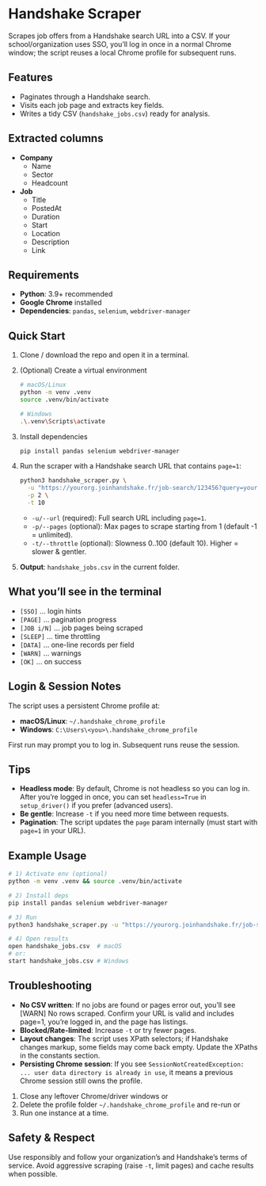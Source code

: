 # Handshake Scraper

Scrapes job offers from a Handshake search URL into a CSV. If your school/organization uses SSO, you’ll log in once in a normal Chrome window; the script reuses a local Chrome profile for subsequent runs.

## Features

* Paginates through a Handshake search.
* Visits each job page and extracts key fields.
* Writes a tidy CSV (`handshake_jobs.csv`) ready for analysis.

## Extracted columns

* **Company**
    * Name
    * Sector
    * Headcount
* **Job**
    * Title
    * PostedAt
    * Duration
    * Start
    * Location
    * Description
    * Link

## Requirements

* **Python**: 3.9+ recommended
* **Google Chrome** installed
* **Dependencies**: `pandas`, `selenium`, `webdriver-manager`

## Quick Start

1.  Clone / download the repo and open it in a terminal.
2.  (Optional) Create a virtual environment
    ```bash
    # macOS/Linux
    python -m venv .venv
    source .venv/bin/activate
    
    # Windows
    .\.venv\Scripts\activate
    ```
3.  Install dependencies
    ```bash
    pip install pandas selenium webdriver-manager
    ```
4.  Run the scraper with a Handshake search URL that contains `page=1`:
    ```bash
    python3 handshake_scraper.py \
      -u "https://yourorg.joinhandshake.fr/job-search/123456?query=yourdreamjob&per_page=25&page=1" \
      -p 2 \
      -t 10
    ```
    * `-u/--url` (required): Full search URL including `page=1`.
    * `-p/--pages` (optional): Max pages to scrape starting from 1 (default -1 = unlimited).
    * `-t/--throttle` (optional): Slowness 0..100 (default 10). Higher = slower & gentler.

5.  **Output**: `handshake_jobs.csv` in the current folder.

## What you’ll see in the terminal

* `[SSO]` … login hints
* `[PAGE]` … pagination progress
* `[JOB i/N]` … job pages being scraped
* `[SLEEP]` … time throttling
* `[DATA]` … one-line records per field
* `[WARN]` … warnings
* `[OK]` … on success

## Login & Session Notes

The script uses a persistent Chrome profile at:

* **macOS/Linux**: `~/.handshake_chrome_profile`
* **Windows**: `C:\Users\<you>\.handshake_chrome_profile`

First run may prompt you to log in. Subsequent runs reuse the session.

## Tips

* **Headless mode**: By default, Chrome is not headless so you can log in. After you’re logged in once, you can set `headless=True` in `setup_driver()` if you prefer (advanced users).
* **Be gentle**: Increase `-t` if you need more time between requests.
* **Pagination**: The script updates the `page` param internally (must start with `page=1` in your URL).

## Example Usage

```bash
# 1) Activate env (optional)
python -m venv .venv && source .venv/bin/activate

# 2) Install deps
pip install pandas selenium webdriver-manager

# 3) Run
python3 handshake_scraper.py -u "https://yourorg.joinhandshake.fr/job-search/123456?query=yourdreamjob&per_page=25&page=1" -p 10 -t 50

# 4) Open results
open handshake_jobs.csv  # macOS
# or:
start handshake_jobs.csv # Windows
```

## Troubleshooting

* **No CSV written**: If no jobs are found or pages error out, you’ll see [WARN] No rows scraped. Confirm your URL is valid and includes page=1, you’re logged in, and the page has listings.
* **Blocked/Rate-limited**: Increase `-t` or try fewer pages.
* **Layout changes**: The script uses XPath selectors; if Handshake changes markup, some fields may come back empty. Update the XPaths in the constants section.
* **Persisting Chrome session**: If you see `SessionNotCreatedException: ... user data directory is already in use`, it means a previous Chrome session still owns the profile.
1.  Close any leftover Chrome/driver windows or
2.  Delete the profile folder `~/.handshake_chrome_profile` and re-run or
3.  Run one instance at a time.

## Safety & Respect

Use responsibly and follow your organization’s and Handshake’s terms of service. Avoid aggressive scraping (raise `-t`, limit pages) and cache results when possible.
